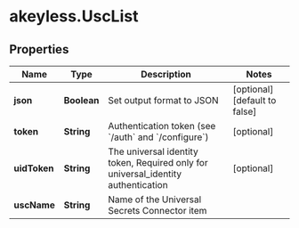# akeyless.UscList

## Properties

Name | Type | Description | Notes
------------ | ------------- | ------------- | -------------
**json** | **Boolean** | Set output format to JSON | [optional] [default to false]
**token** | **String** | Authentication token (see &#x60;/auth&#x60; and &#x60;/configure&#x60;) | [optional] 
**uidToken** | **String** | The universal identity token, Required only for universal_identity authentication | [optional] 
**uscName** | **String** | Name of the Universal Secrets Connector item | 


